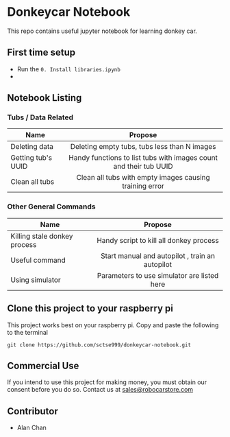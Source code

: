 # Donkeycar Notebook

This repo contains useful jupyter notebook for learning donkey car. 

## First time setup

- Run the `0. Install libraries.ipynb`
- 

## Notebook Listing


### Tubs / Data Related

|Name |Propose |
| ------------- |:-------------:|
| Deleting data |Deleting empty tubs, tubs less than N images |
| Getting tub's UUID | Handy functions to list tubs with images count and their tub UUID |
| Clean all tubs | Clean all tubs with empty images causing training error |

### Other General Commands

|Name |Propose |
| ------------- |:-------------:|
| Killing stale donkey process | Handy script to kill all donkey process | 
| Useful command | Start manual and autopilot , train an autopilot | 
| Using simulator | Parameters to use simulator are listed here | 










## Clone this project to your raspberry pi

This project works best on your raspberry pi. Copy and paste the following to the terminal

``` git clone https://github.com/sctse999/donkeycar-notebook.git ```

## Commercial Use

If you intend to use this project for making money, you must obtain our consent before you do so. Contact us at sales@robocarstore.com


## Contributor
- Alan Chan
